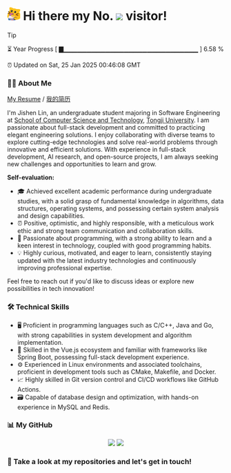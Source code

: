 <h1>
  <img src='assets/MeowClorox.gif' height='30' width='30'/>
  Hi there my No.
  <img src='https://profile-counter.glitch.me/MinmusLin/count.svg'/>
  visitor!
</h1>

> [!TIP]
> ⏳ Year Progress [ ▇▁▁▁▁▁▁▁▁▁▁▁▁▁▁▁▁▁▁▁▁▁▁▁▁▁▁▁▁▁ ] 6.58 %
>
> ⏰ Updated on Sat, 25 Jan 2025 00:46:08 GMT

### 👨‍💻 About Me

[My Resume](https://github.com/MinmusLin/MinmusLin/raw/refs/heads/main/resume/Resume_En.pdf) / [我的简历](https://github.com/MinmusLin/MinmusLin/raw/refs/heads/main/resume/Resume_Zh.pdf)

I'm Jishen Lin, an undergraduate student majoring in Software Engineering at [School of Computer Science and Technology](https://cs.tongji.edu.cn), [Tongji University](https://www.tongji.edu.cn). I am passionate about full-stack development and committed to practicing elegant engineering solutions. I enjoy collaborating with diverse teams to explore cutting-edge technologies and solve real-world problems through innovative and efficient solutions. With experience in full-stack development, AI research, and open-source projects, I am always seeking new challenges and opportunities to learn and grow.

**Self-evaluation:**

- 🎓 Achieved excellent academic performance during undergraduate studies, with a solid grasp of fundamental knowledge in algorithms, data structures, operating systems, and possessing certain system analysis and design capabilities.
- ⏰ Positive, optimistic, and highly responsible, with a meticulous work ethic and strong team communication and collaboration skills.
- 📑 Passionate about programming, with a strong ability to learn and a keen interest in technology, coupled with good programming habits.
- 💡 Highly curious, motivated, and eager to learn, consistently staying updated with the latest industry technologies and continuously improving professional expertise.

Feel free to reach out if you'd like to discuss ideas or explore new possibilities in tech innovation!

### 🛠️ Technical Skills

- 🖥️ Proficient in programming languages such as C/C++, Java and Go, with strong capabilities in system development and algorithm implementation.
- 🧰 Skilled in the Vue.js ecosystem and familiar with frameworks like Spring Boot, possessing full-stack development experience.
- ⚙️ Experienced in Linux environments and associated toolchains, proficient in development tools such as CMake, Makefile, and Docker.
- 📈 Highly skilled in Git version control and CI/CD workflows like GitHub Actions.
- 🗃️ Capable of database design and optimization, with hands-on experience in MySQL and Redis.

### 📊 My GitHub

<div align='center'>
  <img src='https://github-readme-stats.vercel.app/api?username=MinmusLin&show_icons=true&count_private=true' height='190'/>
  <img src='https://github-readme-stats.vercel.app/api/top-langs/?username=MinmusLin&layout=compact' height='190'/>
</div>

### 🥰 Take a look at my repositories and let's get in touch!
